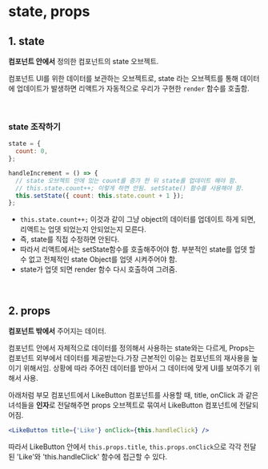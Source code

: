 # state, props

## 1. state

**컴포넌트 안에서** 정의한 컴포넌트의 state 오브젝트.

컴포넌트 UI를 위한 데이터를 보관하는 오브젝트로, state 라는 오브젝트를 통해 데이터에 업데이트가 발생하면 리액트가 자동적으로 우리가 구현한 `render` 함수를 호출함.

<br>

### state 조작하기

```jsx
state = {
  count: 0,
};

handleIncrement = () => {
  // state 오브젝트 안에 있는 count를 증가 한 뒤 state를 업데이트 해야 함.
  // this.state.count++; 이렇게 하면 안됨. setState() 함수를 사용해야 함.
  this.setState({ count: this.state.count + 1 });
};
```

- `this.state.count++;` 이것과 같이 그냥 object의 데이터를 업데이트 하게 되면, 리액트는 업뎃 되었는지 안되었는지 모른다.
- 즉, state를 직접 수정하면 안된다.
- 따라서 리액트에서는 setState함수를 호출해주어야 함. 부분적인 state를 업뎃 할 수 없고 전체적인 state Object를 업뎃 시켜주어야 함. 
- state가 업뎃 되면 render 함수 다시 호출하여 그려줌.

<br>

## 2. props

**컴포넌트 밖에서** 주어지는 데이터.

컴포넌트 안에서 자체적으로 데이터를 정의해서 사용하는 state와는 다르게, Props는 컴포넌트 외부에서 데이터를 제공받는다.가장 근본적인 이유는 컴포넌트의 재사용을 높이기 위해서임. 상황에 따라 주어진 데이터를 받아서 그 데이터에 맞게 UI를 보여주기 위해서 사용.

아래처럼 부모 컴포넌트에서 LikeButton 컴포넌트를 사용할 때, title, onClick 과 같은 녀석들을 **인자**로 전달해주면 props 오브젝트로 묶여서 LikeButton 컴포넌트에 전달되어짐.

```jsx
<LikeButton title={'Like'} onClick={this.handleClick} />
```

따라서 LikeButton 안에서 `this.props.title`, `this.props.onClick`으로 각각 전달된 'Like'와 'this.handleClick' 함수에 접근할 수 있다.